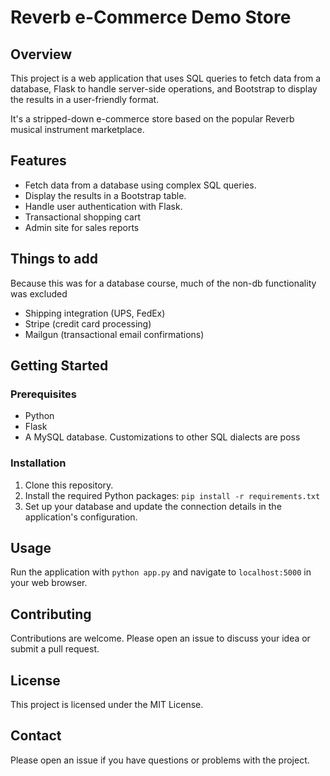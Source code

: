 # Reverb e-Commerce Demo Store

## Overview

This project is a web application that uses SQL queries to fetch data from a database, Flask to handle server-side operations, and Bootstrap to display the results in a user-friendly format.

It's a stripped-down e-commerce store based on the popular Reverb musical instrument marketplace.

## Features

- Fetch data from a database using complex SQL queries.
- Display the results in a Bootstrap table.
- Handle user authentication with Flask.
- Transactional shopping cart
- Admin site for sales reports

## Things to add
Because this was for a database course, much of the non-db functionality was excluded

- Shipping integration (UPS, FedEx)
- Stripe (credit card processing)
- Mailgun (transactional email confirmations)

## Getting Started

### Prerequisites

- Python
- Flask
- A MySQL database. Customizations to other SQL dialects are poss

### Installation

1. Clone this repository.
2. Install the required Python packages: `pip install -r requirements.txt`
3. Set up your database and update the connection details in the application's configuration.

## Usage

Run the application with `python app.py` and navigate to `localhost:5000` in your web browser.

## Contributing

Contributions are welcome. Please open an issue to discuss your idea or submit a pull request.

## License

This project is licensed under the MIT License.

## Contact

Please open an issue if you have questions or problems with the project.